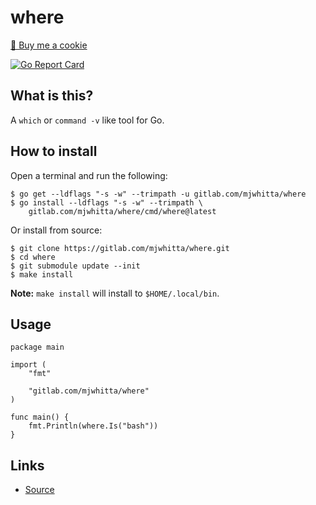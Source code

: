 # where

<a href="https://www.buymeacoffee.com/mjwhitta">🍪 Buy me a cookie</a>

[![Go Report Card](https://goreportcard.com/badge/gitlab.com/mjwhitta/where)](https://goreportcard.com/report/gitlab.com/mjwhitta/where)

## What is this?

A `which` or `command -v` like tool for Go.

## How to install

Open a terminal and run the following:

```
$ go get --ldflags "-s -w" --trimpath -u gitlab.com/mjwhitta/where
$ go install --ldflags "-s -w" --trimpath \
    gitlab.com/mjwhitta/where/cmd/where@latest
```

Or install from source:

```
$ git clone https://gitlab.com/mjwhitta/where.git
$ cd where
$ git submodule update --init
$ make install
```

**Note:** `make install` will install to `$HOME/.local/bin`.

## Usage

```
package main

import (
    "fmt"

    "gitlab.com/mjwhitta/where"
)

func main() {
    fmt.Println(where.Is("bash"))
}
```

## Links

- [Source](https://gitlab.com/mjwhitta/where)
